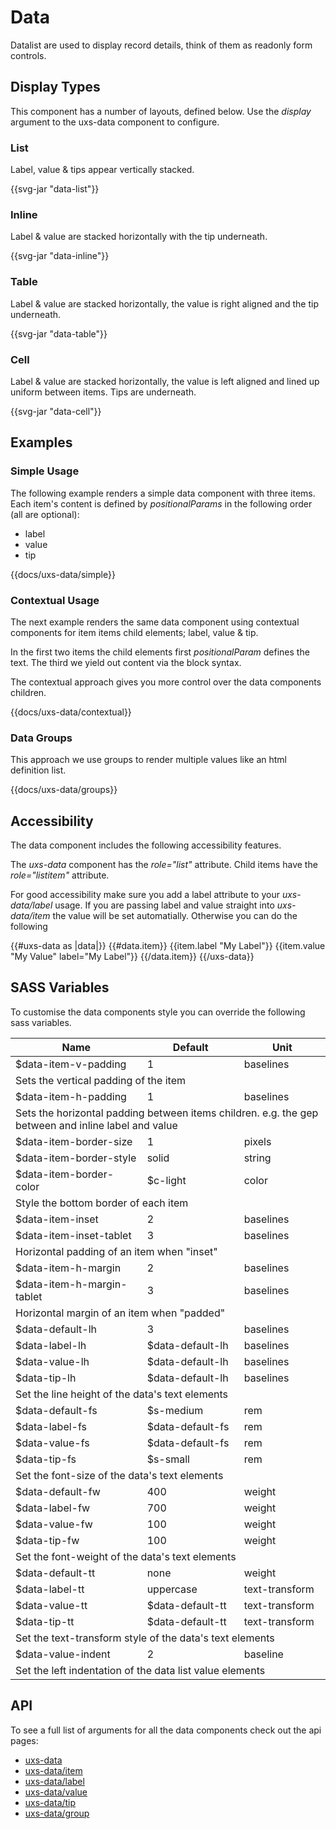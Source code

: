 # Data

Datalist are used to display record details, think of them as readonly form controls.

## Display Types

This component has a number of layouts, defined below. Use the _display_ argument to the uxs-data component to configure.

### List

Label, value & tips appear vertically stacked.

{{svg-jar "data-list"}}

### Inline

Label & value are stacked horizontally with the tip underneath.

{{svg-jar "data-inline"}}

### Table

Label & value are stacked horizontally, the value is right aligned and the tip underneath.

{{svg-jar "data-table"}}

### Cell

Label & value are stacked horizontally, the value is left aligned and lined up uniform between items. Tips are underneath.

{{svg-jar "data-cell"}}

## Examples

### Simple Usage

The following example renders a simple data component with three items. Each item's content is defined by _positionalParams_ in the following order (all are optional):

-   label
-   value
-   tip

{{docs/uxs-data/simple}}

### Contextual Usage

The next example renders the same data component using contextual components for item items child elements; label, value & tip.

In the first two items the child elements first _positionalParam_ defines the text. The third we yield out content via the block syntax.

The contextual approach gives you more control over the data components children.

{{docs/uxs-data/contextual}}

### Data Groups

This approach we use groups to render multiple values like an html definition list.

{{docs/uxs-data/groups}}

## Accessibility

The data component includes the following accessibility features.

The _uxs-data_ component has the _role="list"_ attribute. Child items have the _role="listitem"_ attribute.

For good accessibility make sure you add a label attribute to your _uxs-data/label_ usage. If you are passing label and value straight into _uxs-data/item_ the value will be set automatially. Otherwise you can do the following

  {{#uxs-data as |data|}}
    {{#data.item}}
      {{item.label "My Label"}}
      {{item.value "My Value" label="My Label"}}
    {{/data.item}}
  {{/uxs-data}}

## SASS Variables

To customise the data components style you can override the following sass variables.

<table class="docs-table-auto docs-w-full docs-mb-4 docs-mt-4">
<thead>
  <tr>
    <th class="docs-text-left docs-pb-2">Name</th>
    <th class="docs-text-left docs-pb-2">Default</th>
    <th class="docs-text-left docs-pb-2">Unit</th>
  </tr>
</thead>
<tbody>
  <tr>
    <td class="docs-text-grey-darker docs-font-bold">$data-item-v-padding</td>
    <td>1</td>
    <td>baselines</td>
  </tr>
  <tr>
    <td colspan="3" class="docs-text-grey-dark docs-italic docs-pb-2">Sets the vertical padding of the item</td>
  </tr>
  <tr>
    <td class="docs-text-grey-darker docs-font-bold">$data-item-h-padding</td>
    <td>1</td>
    <td>baselines</td>
  </tr>
  <tr>
    <td colspan="3" class="docs-text-grey-dark docs-italic docs-pb-2">Sets the horizontal padding between items children. e.g. the gep between and inline label and value</td>
  </tr>
  <tr>
    <td class="docs-text-grey-darker docs-font-bold">$data-item-border-size</td>
    <td>1</td>
    <td>pixels</td>
  </tr>
  <tr>
    <td class="docs-text-grey-darker docs-font-bold">$data-item-border-style</td>
    <td>solid</td>
    <td>string</td>
  </tr>
  <tr>
    <td class="docs-text-grey-darker docs-font-bold">$data-item-border-color</td>
    <td>$c-light</td>
    <td>color</td>
  </tr>
  <tr>
    <td colspan="3" class="docs-text-grey-dark docs-italic docs-pb-2">Style the bottom border of each item</td>
  </tr>
  <tr>
    <td class="docs-text-grey-darker docs-font-bold">$data-item-inset</td>
    <td>2</td>
    <td>baselines</td>
  </tr>
  <tr>
    <td class="docs-text-grey-darker docs-font-bold">$data-item-inset-tablet</td>
    <td>3</td>
    <td>baselines</td>
  </tr>
  <tr>
    <td colspan="3" class="docs-text-grey-dark docs-italic docs-pb-2">Horizontal padding of an item when "inset"</td>
  </tr>
  <tr>
    <td class="docs-text-grey-darker docs-font-bold">$data-item-h-margin</td>
    <td>2</td>
    <td>baselines</td>
  </tr>
  <tr>
    <td class="docs-text-grey-darker docs-font-bold">$data-item-h-margin-tablet</td>
    <td>3</td>
    <td>baselines</td>
  </tr>
  <tr>
    <td colspan="3" class="docs-text-grey-dark docs-italic docs-pb-2">Horizontal margin of an item when "padded"</td>
  </tr>
  <tr>
    <td class="docs-text-grey-darker docs-font-bold">$data-default-lh</td>
    <td>3</td>
    <td>baselines</td>
  </tr>
  <tr>
    <td class="docs-text-grey-darker docs-font-bold">$data-label-lh</td>
    <td>$data-default-lh</td>
    <td>baselines</td>
  </tr>
  <tr>
    <td class="docs-text-grey-darker docs-font-bold">$data-value-lh</td>
    <td>$data-default-lh</td>
    <td>baselines</td>
  </tr>
  <tr>
    <td class="docs-text-grey-darker docs-font-bold">$data-tip-lh</td>
    <td>$data-default-lh</td>
    <td>baselines</td>
  </tr>
  <tr>
    <td colspan="3" class="docs-text-grey-dark docs-italic docs-pb-2">Set the line height of the data's text elements</td>
  </tr>
  <tr>
    <td class="docs-text-grey-darker docs-font-bold">$data-default-fs</td>
    <td>$s-medium</td>
    <td>rem</td>
  </tr>
  <tr>
    <td class="docs-text-grey-darker docs-font-bold">$data-label-fs</td>
    <td>$data-default-fs</td>
    <td>rem</td>
  </tr>
  <tr>
    <td class="docs-text-grey-darker docs-font-bold">$data-value-fs</td>
    <td>$data-default-fs</td>
    <td>rem</td>
  </tr>
  <tr>
    <td class="docs-text-grey-darker docs-font-bold">$data-tip-fs</td>
    <td>$s-small</td>
    <td>rem</td>
  </tr>
  <tr>
    <td colspan="3" class="docs-text-grey-dark docs-italic docs-pb-2">Set the font-size of the data's text elements</td>
  </tr>
  <tr>
    <td class="docs-text-grey-darker docs-font-bold">$data-default-fw</td>
    <td>400</td>
    <td>weight</td>
  </tr>
  <tr>
    <td class="docs-text-grey-darker docs-font-bold">$data-label-fw</td>
    <td>700</td>
    <td>weight</td>
  </tr>
  <tr>
    <td class="docs-text-grey-darker docs-font-bold">$data-value-fw</td>
    <td>100</td>
    <td>weight</td>
  </tr>
  <tr>
    <td class="docs-text-grey-darker docs-font-bold">$data-tip-fw</td>
    <td>100</td>
    <td>weight</td>
  </tr>
  <tr>
    <td colspan="3" class="docs-text-grey-dark docs-italic docs-pb-2">Set the font-weight of the data's text elements</td>
  </tr>
  <tr>
    <td class="docs-text-grey-darker docs-font-bold">$data-default-tt</td>
    <td>none</td>
    <td>weight</td>
  </tr>
  <tr>
    <td class="docs-text-grey-darker docs-font-bold">$data-label-tt</td>
    <td>uppercase</td>
    <td>text-transform</td>
  </tr>
  <tr>
    <td class="docs-text-grey-darker docs-font-bold">$data-value-tt</td>
    <td>$data-default-tt</td>
    <td>text-transform</td>
  </tr>
  <tr>
    <td class="docs-text-grey-darker docs-font-bold">$data-tip-tt</td>
    <td>$data-default-tt</td>
    <td>text-transform</td>
  </tr>
  <tr>
    <td colspan="3" class="docs-text-grey-dark docs-italic docs-pb-2">Set the text-transform style of the data's text elements</td>
  </tr>
  <tr>
    <td class="docs-text-grey-darker docs-font-bold">$data-value-indent</td>
    <td>2</td>
    <td>baseline</td>
  </tr>
  <tr>
    <td colspan="3" class="docs-text-grey-dark docs-italic docs-pb-2">Set the left indentation of the data list value elements</td>
  </tr>
</tbody>
</table>

## API

To see a full list of arguments for all the data components check out the api pages:

-   [uxs-data](../api/components/uxs-data)
-   [uxs-data/item](../api/components/uxs-data/item)
-   [uxs-data/label](../api/components/uxs-data/label)
-   [uxs-data/value](../api/components/uxs-data/value)
-   [uxs-data/tip](../api/components/uxs-data/tip)
-   [uxs-data/group](../api/components/uxs-data/group)

